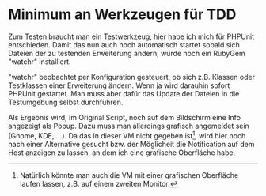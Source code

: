 # Minimum an Werkzeugen für TDD

Zum Testen braucht man ein Testwerkzeug, hier habe ich mich für PHPUnit entschieden. Damit das nun auch noch automatisch startet sobald sich Dateien der zu testenden Erweiterung ändern, wurde noch ein RubyGem "watchr" installiert.

"watchr" beobachtet per Konfiguration gesteuert, ob sich z.B. Klassen oder Testklassen einer Erweiterung ändern. Wenn ja wird darauhin sofort PHPUnit gestartet. Man muss aber dafür das Update der Dateien in die Testumgebung selbst durchführen.

Als Ergebnis wird, im Original Script, noch auf dem Bildschirm eine Info angezeigt als Popup. Dazu muss man allerdings grafisch angemeldet sein (Gnome, KDE, ...). Da das in dieser VM nicht gegeben ist[^1], wird hier noch nach einer Alternative gesucht bzw. der Möglicheit die Notification auf dem Host anzeigen zu lassen, an dem ich eine grafische Oberfläche habe.  




[^1]: Natürlich könnte man auch die VM mit einer grafischen Oberfläche laufen lassen, z.B. auf einem zweiten Monitor.
